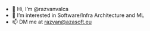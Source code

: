 - 👋 Hi, I’m @razvanvalca
- 👀 I’m interested in Software/Infra Architecture and ML
- 📫 DM me at razvan@azasoft.eu
